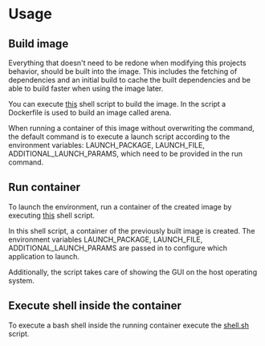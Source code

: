 # Usage
## Build image
Everything that doesn't need to be redone when modifying this projects behavior, should be built into the image. This includes the fetching of dependencies and an initial build to cache the built dependencies and be able to build faster when using the image later.

You can execute [this](../runtime/build.sh) shell script to build the image. In the script a Dockerfile is used to build an image called arena.

When running a container of this image without overwriting the command, the default command is to execute a launch script according to the environment variables: LAUNCH_PACKAGE, LAUNCH_FILE, ADDITIONAL_LAUNCH_PARAMS, which need to be provided in the run command.

## Run container
To launch the environment, run a container of the created image by executing [this](../runtime/launch.sh) shell script.

In this shell script, a container of the previously built image is created. The environment variables LAUNCH_PACKAGE, LAUNCH_FILE, ADDITIONAL_LAUNCH_PARAMS are passed in to configure which application to launch.

Additionally, the script takes care of showing the GUI on the host operating system.

## Execute shell inside the container
To execute a bash shell inside the running container execute the [shell.sh](../runtime/shell.sh) script.